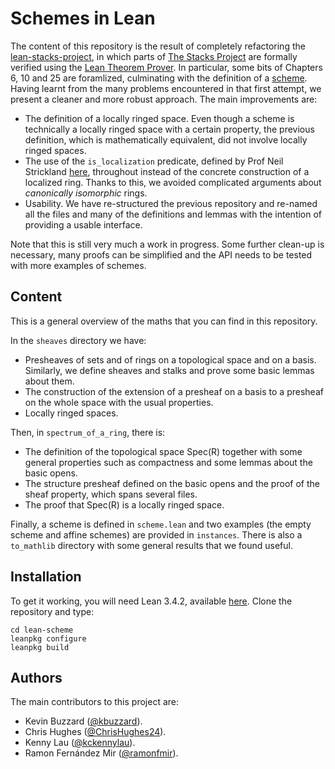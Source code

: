 # Schemes in Lean

The content of this repository is the result of completely refactoring the [lean-stacks-project](https://github.com/kbuzzard/lean-stacks-project), in which parts of [The Stacks Project](https://stacks.math.columbia.edu/) are formally verified using the [Lean Theorem Prover](https://leanprover.github.io/). In particular, some bits of Chapters 6, 10 and 25 are foramlized, culminating with the definition of a [scheme](https://stacks.math.columbia.edu/tag/01II). Having learnt from the many problems encountered in that first attempt, we present a cleaner and more robust approach. The main improvements are:

* The definition of a locally ringed space. Even though a scheme is technically a locally ringed space with a certain property, the previous definition, which is mathematically equivalent, did not involve locally ringed spaces.
* The use of the `is_localization` predicate, defined by Prof Neil Strickland [here](https://github.com/NeilStrickland/lean_comm_alg/blob/master/src/localization.lean), throughout instead of the concrete construction of a localized ring. Thanks to this, we avoided complicated arguments about *canonically isomorphic* rings.
* Usability. We have re-structured the previous repository and re-named all the files and many of the definitions and lemmas with the intention of providing a usable interface.

Note that this is still very much a work in progress. Some further clean-up is necessary, many proofs can be simplified and the API needs to be tested with more examples of schemes.

## Content

This is a general overview of the maths that you can find in this repository.

In the `sheaves` directory we have:
* Presheaves of sets and of rings on a topological space and on a basis. Similarly, we define sheaves and stalks and prove some basic lemmas about them.
* The construction of the extension of a presheaf on a basis to a presheaf on the whole space with the usual properties.
* Locally ringed spaces.

Then, in `spectrum_of_a_ring`, there is:
* The definition of the topological space Spec(R) together with some general properties such as compactness and some lemmas about the basic opens.
* The structure presheaf defined on the basic opens and the proof of the sheaf property, which spans several files.
* The proof that Spec(R) is a locally ringed space.

Finally, a scheme is defined in `scheme.lean` and two examples (the empty scheme and affine schemes) are provided in `instances`. There is also a `to_mathlib` directory with some general results that we found useful. 

## Installation

To get it working, you will need Lean 3.4.2, available [here](https://github.com/leanprover/lean/releases/tag/v3.4.2). Clone the repository and type:

```
cd lean-scheme
leanpkg configure
leanpkg build
```

## Authors

The main contributors to this project are:

* Kevin Buzzard ([@kbuzzard](https://github.com/kbuzzard)).
* Chris Hughes ([@ChrisHughes24](https://github.com/ChrisHughes24)).
* Kenny Lau ([@kckennylau](https://github.com/kckennylau)).
* Ramon Fernández Mir ([@ramonfmir](https://github.com/ramonfmir)).
